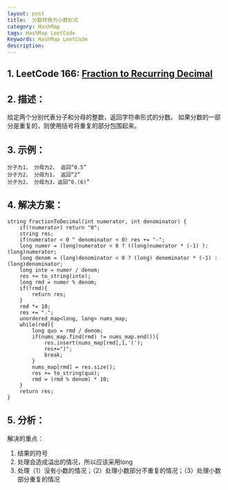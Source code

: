 ```yaml
---
layout: post
title:  分数转换为小数形式
category: HashMap
tags: HashMap LeetCode
Keywords: HashMap LeetCode
description:
---
```

## 1. LeetCode 166: [Fraction to Recurring Decimal](https://leetcode.com/problems/fraction-to-recurring-decimal/description/)
## 2. 描述：
给定两个分别代表分子和分母的整数，返回字符串形式的分数。 如果分数的一部分是重复的，则使用括号将重复的部分包围起来。
## 3. 示例：
```
分子为1， 分母为2， 返回“0.5”
分子为2， 分母为1， 返回“2”
分子为2， 分母为3，返回“0.(6)”
```
## 4. 解决方案：
```
string fractionToDecimal(int numerator, int denominator) {
    if(!numerator) return "0";
    string res;
    if(numerator < 0 ^ denominator < 0) res += "-";
    long numer = (long)numerator < 0 ? ((long)numerator * (-1) ): (long)numerator;
    long denom = (long)denominator < 0 ? (long) denominator * (-1) : (long)denominator;
    long inte = numer / denom;
    res += to_string(inte);
    long rmd = numer % denom;
    if(!rmd){
        return res;
    }
    rmd *= 10;
    res += ".";
    unordered_map<long, long> nums_map;
    while(rmd){
        long quo = rmd / denom;
        if(nums_map.find(rmd) != nums_map.end()){
            res.insert(nums_map[rmd],1,'(');
            res+=")";
            break;
        }
        nums_map[rmd] = res.size();
        res += to_string(quo);
        rmd = (rmd % denom) * 10;
    }
    return res;
}
```
## 5. 分析：
解决的重点：
1. 结果的符号
2. 处理会造成溢出的情况，所以应该采用long
3. 处理（1）没有小数的情况；（2）处理小数部分不重复的情况；（3）处理小数部分重复的情况

